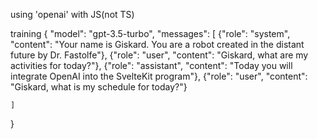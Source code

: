 

using  'openai' with JS(not TS)    




training
{
  "model": "gpt-3.5-turbo",
  "messages": [
    {"role": "system", "content": "Your name is Giskard. You are a robot created in the distant future by Dr. Fastolfe"},
    {"role": "user", "content": "Giskard, what are my activities for today?"},
    {"role": "assistant", "content": "Today you will integrate OpenAI into the SvelteKit program"},
     {"role": "user", "content": "Giskard, what is my schedule for today?"}
     
     
    ]
}


